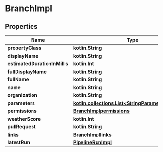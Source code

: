 
# BranchImpl

## Properties
| Name | Type | Description | Notes |
| ------------ | ------------- | ------------- | ------------- |
| **propertyClass** | **kotlin.String** |  |  [optional] |
| **displayName** | **kotlin.String** |  |  [optional] |
| **estimatedDurationInMillis** | **kotlin.Int** |  |  [optional] |
| **fullDisplayName** | **kotlin.String** |  |  [optional] |
| **fullName** | **kotlin.String** |  |  [optional] |
| **name** | **kotlin.String** |  |  [optional] |
| **organization** | **kotlin.String** |  |  [optional] |
| **parameters** | [**kotlin.collections.List&lt;StringParameterDefinition&gt;**](StringParameterDefinition.md) |  |  [optional] |
| **permissions** | [**BranchImplpermissions**](BranchImplpermissions.md) |  |  [optional] |
| **weatherScore** | **kotlin.Int** |  |  [optional] |
| **pullRequest** | **kotlin.String** |  |  [optional] |
| **links** | [**BranchImpllinks**](BranchImpllinks.md) |  |  [optional] |
| **latestRun** | [**PipelineRunImpl**](PipelineRunImpl.md) |  |  [optional] |



